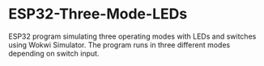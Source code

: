 # ESP32-Three-Mode-LEDs
ESP32 program simulating three operating modes with LEDs and switches using Wokwi Simulator. The program runs in three different modes depending on switch input.
